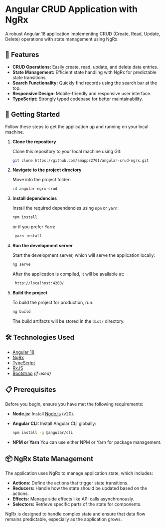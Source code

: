 # Angular CRUD Application with NgRx

A robust Angular 18 application implementing CRUD (Create, Read, Update, Delete) operations with state management using NgRx.

## 🚀 Features

- **CRUD Operations:** Easily create, read, update, and delete data entries.
- **State Management:** Efficient state handling with NgRx for predictable state transitions.
- **Search Functionality:** Quickly find records using the search bar at the top.
- **Responsive Design:** Mobile-friendly and responsive user interface.
- **TypeScript:** Strongly typed codebase for better maintainability.

## 🚀 Getting Started
Follow these steps to get the application up and running on your local machine.

1. **Clone the repository**

    Clone this repository to your local machine using Git:
    ``` bash 
    git clone https://github.com/smapps2701/angular-crud-ngrx.git

2. **Navigate to the project directory**

    Move into the project folder:
    ``` bash 
    cd angular-ngrx-crud

3. **Install dependencies**

    Install the required dependencies using ``npm`` or ``yarn``:
    ``` bash 
    npm install
    ```
    or if you prefer Yarn:

    ``` bash 
     yarn install
    ```
    
4. **Run the development server**

    Start the development server, which will serve the application locally:
    ``` bash 
    ng serve
    ```
    After the application is compiled, it will be available at:

    ``` bash 
     http://localhost:4200/
    ```
    
4. **Build the project**

    To build the project for production, run:
    ``` bash 
    ng build
    ```
    The build artifacts will be stored in the ``dist/`` directory.

## 🛠️ Technologies Used

- [Angular 18](https://angular.io/)
- [NgRx](https://ngrx.io/)
- [TypeScript](https://www.typescriptlang.org/)
- [RxJS](https://rxjs.dev/)
- [Bootstrap](https://getbootstrap.com/) *(if used)*

## 📋 Prerequisites

Before you begin, ensure you have met the following requirements:

- **Node.js:** Install [Node.js](https://nodejs.org/) (v20).
- **Angular CLI:** Install Angular CLI globally:

  ```bash
  npm install -g @angular/cli
- **NPM or Yarn** You can use either NPM or Yarn for package management.

## 📦 NgRx State Management

The application uses NgRx to manage application state, which includes:

- **Actions:** Define the actions that trigger state transitions.
- **Reducers:** Handle how the state should be updated based on the actions.
- **Effects:** Manage side effects like API calls asynchronously.
- **Selectors:** Retrieve specific parts of the state for components.

NgRx is designed to handle complex state and ensure that data flow remains predictable, especially as the application grows.
